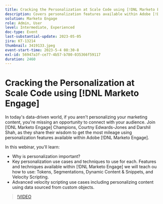 ```yaml
---
title: Cracking the Personalization at Scale Code using [!DNL Marketo Engage]
description: Covers personalization features available within Adobe [!DNL Marketo Engage]; Tokens, Segmentations, Dynamic Content & Snippets, and Velocity Scripting.  Advanced velocity scripting use cases including personalizing content using data sourced from custom objects.
solution: Marketo Engage
role: Admin, User
level: Intermediate, Experienced
doc-type: Event
last-substantial-update: 2023-05-05
jira: KT-13214
thumbnail: 3419133.jpeg
event-start-time: 2023-5-4 08:30-8
exl-id: 56947a3f-ce77-4b57-b780-035366f59117
duration: 2460
---
```

# Cracking the Personalization at Scale Code using [!DNL Marketo Engage] 

In today's data-driven world, if you aren't personalizing your marketing content, you're missing an opportunity to connect with your audience. Join [!DNL Marketo Engage] Champions, Courtny Edwards-Jones and Darshil Shah, as they share their wisdom to get the most mileage using personalization features available within Adobe [!DNL Marketo Engage].

In this webinar, you'll learn:

* Why is personalization important?
* Key personalization use cases and techniques to use for each. Features and techniques available within [!DNL Marketo Engage] we will teach ou how to use: Tokens, Segmentations, Dynamic Content & Snippets, and Velocity Scripting.
* Advanced velocity scripting use cases including personalizing content using data sourced from custom objects.

>[!VIDEO](https://video.tv.adobe.com/v/3419133/?learn=on)
